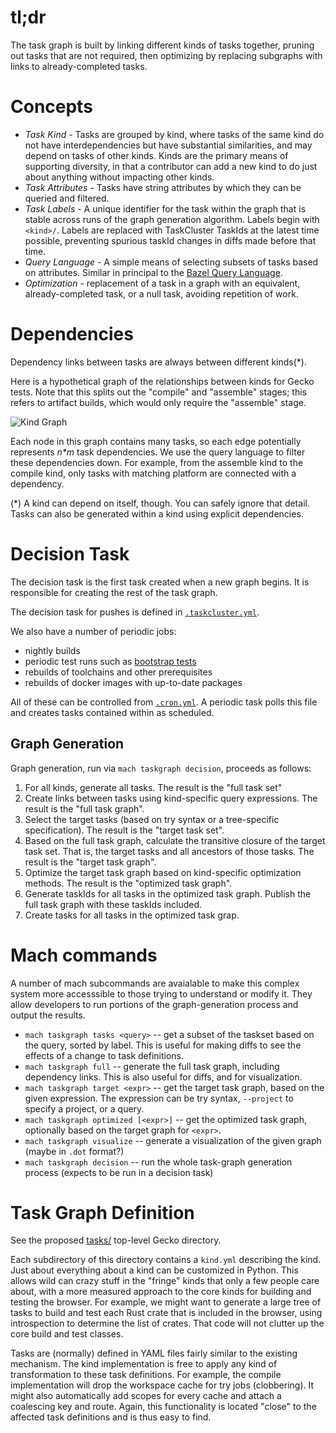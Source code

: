# tl;dr

The task graph is built by linking different kinds of tasks together, pruning out tasks that are not required,
then optimizing by replacing subgraphs with links to already-completed tasks.

# Concepts

* *Task Kind* - Tasks are grouped by kind, where tasks of the same kind do not have interdependencies but have
  substantial similarities, and may depend on tasks of other kinds.  Kinds are the primary means of supporting
  diversity, in that a contributor can add a new kind to do just about anything without impacting other kinds.
* *Task Attributes* - Tasks have string attributes by which they can be queried and filtered.
* *Task Labels* - A unique identifier for the task within the graph that is stable across runs of the graph
  generation algorithm.  Labels begin with `<kind>/`.  Labels are replaced with TaskCluster TaskIds at the
  latest time possible, preventing spurious taskId changes in diffs made before that time.
* *Query Language* - A simple means of selecting subsets of tasks based on attributes.  Similar in principal
  to the [Bazel Query Language](http://bazel.io/docs/query.html).
* *Optimization* - replacement of a task in a graph with an equivalent, already-completed task, or a null
  task, avoiding repetition of work.

# Dependencies

Dependency links between tasks are always between different kinds(*).

Here is a hypothetical graph of the relationships between kinds for Gecko tests.
Note that this splits out the "compile" and "assemble" stages; this refers to artifact builds, which would only require the "assemble" stage.

![Kind Graph](https://cdn.rawgit.com/djmitche/taskcluster-in-tree-taskgraph/master/kinds.svg)

Each node in this graph contains many tasks, so each edge potentially represents _n*m_ task dependencies.
We use the query language to filter these dependencies down.
For example, from the assemble kind to the compile kind, only tasks with matching platform are connected with a dependency.

(*) A kind can depend on itself, though.  You can safely ignore that detail.
Tasks can also be generated within a kind using explicit dependencies.

# Decision Task

The decision task is the first task created when a new graph begins.
It is responsible for creating the rest of the task graph.

The decision task for pushes is defined in [`.taskcluster.yml`](/.taskcluster.yml).

We also have a number of periodic jobs:

 * nightly builds
 * periodic test runs such as [bootstrap tests](https://bugzilla.mozilla.org/show_bug.cgi?id=1245969)
 * rebuilds of toolchains and other prerequisites
 * rebuilds of docker images with up-to-date packages

All of these can be controlled from [`.cron.yml`](/.cron.yml).
A periodic task polls this file and creates tasks contained within as scheduled.

## Graph Generation

Graph generation, run via `mach taskgraph decision`, proceeds as follows:

1. For all kinds, generate all tasks.  The result is the "full task set"
1. Create links between tasks using kind-specific query expressions.  The result is the "full task graph".
1. Select the target tasks (based on try syntax or a tree-specific specification).  The result is the "target
   task set".
1. Based on the full task graph, calculate the transitive closure of the target task set.  That is, the target
   tasks and all ancestors of those tasks.  The result is the "target task graph".
1. Optimize the target task graph based on kind-specific optimization methods.  The result is the "optimized task graph".
1. Generate taskIds for all tasks in the optimized task graph.  Publish the full task graph with these taskIds included.
1. Create tasks for all tasks in the optimized task grap.

# Mach commands

A number of mach subcommands are avaialable to make this complex system more accesssible to those trying to understand or modify it.
They allow developers to run portions of the graph-generation process and output the results.

* `mach taskgraph tasks <query>` -- get a subset of the taskset based on the query, sorted by label.
  This is useful for making diffs to see the effects of a change to task definitions.
* `mach taskgraph full` -- generate the full task graph, including dependency links.
  This is also useful for diffs, and for visualization.
* `mach taskgraph target <expr>` -- get the target task graph, based on the given expression.
  The expression can be try syntax, `--project` to specify a project, or a query.
* `mach taskgraph optimized [<expr>]` -- get the optimized task graph, optionally based on the target graph for `<expr>`.
* `mach taskgraph visualize` -- generate a visualization of the given graph (maybe in `.dot` format?)
* `mach taskgraph decision` -- run the whole task-graph generation process (expects to be run in a decision task)

# Task Graph Definition

See the proposed [tasks/](/tasks) top-level Gecko directory.

Each subdirectory of this directory contains a `kind.yml` describing the kind.
Just about everything about a kind can be customized in Python.
This allows wild can crazy stuff in the "fringe" kinds that only a few people care about, with a more measured approach to the core kinds for building and testing the browser.
For example, we might want to generate a large tree of tasks to build and test each Rust crate that is included in the browser, using introspection to determine the list of crates.
That code will not clutter up the core build and test classes.

Tasks are (normally) defined in YAML files fairly similar to the existing mechanism.
The kind implementation is free to apply any kind of transformation to these task definitions.
For example, the compile implementation will drop the workspace cache for try jobs (clobbering).
It might also automatically add scopes for every cache and attach a coalescing key and route.
Again, this functionality is located "close" to the affected task definitions and is thus easy to find.
